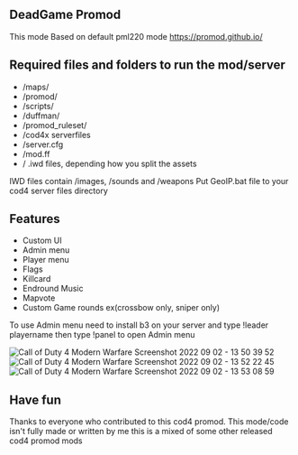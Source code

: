 ## DeadGame Promod 
This mode Based on default pml220 mode
https://promod.github.io/

## Required files and folders to run the mod/server

- /maps/
- /promod/
- /scripts/
- /duffman/
- /promod_ruleset/
- /cod4x serverfiles
- /server.cfg
- /mod.ff
- / .iwd files, depending how you split the assets

IWD files contain /images, /sounds and /weapons
Put GeoIP.bat file to your cod4 server files directory

## Features
- Custom UI
- Admin menu
- Player menu
- Flags
- Killcard
- Endround Music
- Mapvote
- Custom Game rounds ex(crossbow only, sniper only)

To use Admin menu need to install b3 on your server and type !leader playername then type !panel to open Admin menu


![Call of Duty 4  Modern Warfare Screenshot 2022 09 02 - 13 50 39 52](https://user-images.githubusercontent.com/90983788/188097859-0e3b5946-dcf3-43b0-9544-7c27bca14d16.png)
![Call of Duty 4  Modern Warfare Screenshot 2022 09 02 - 13 52 22 45](https://user-images.githubusercontent.com/90983788/188097870-a705db25-2ab0-414d-bdcd-df75422c3edf.png)
![Call of Duty 4  Modern Warfare Screenshot 2022 09 02 - 13 53 08 59](https://user-images.githubusercontent.com/90983788/188097878-2bf95de2-f3b6-4edd-989c-0541a0a2adeb.png)



## Have fun

Thanks to everyone who contributed to this cod4 promod. This mode/code isn't fully made or written by me this is a mixed of some other released cod4 promod mods 

